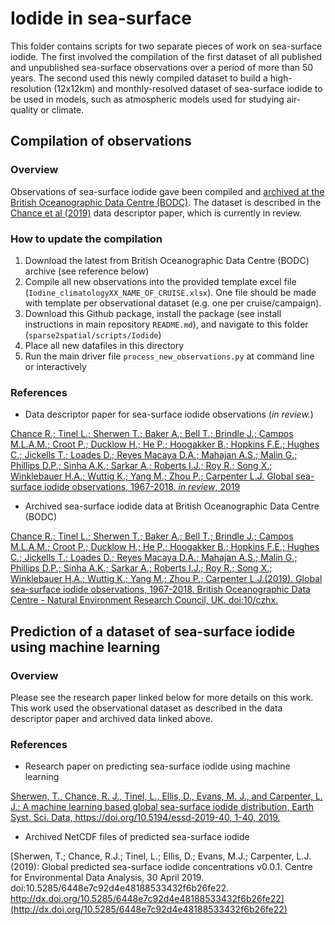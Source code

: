 # Iodide in sea-surface

This folder contains scripts for two separate pieces of work on sea-surface iodide. The first involved the compilation of the first dataset of all published and unpublished sea-surface observations over a period of more than 50 years. The second used this newly compiled dataset to build a high-resolution (12x12km) and monthly-resolved dataset of sea-surface iodide to be used in models, such as atmospheric models used for studying air-quality or climate.

## Compilation of observations

### Overview

Observations of sea-surface iodide gave been compiled and [archived at the British Oceanographic Data Centre (BODC)](https://doi.org/10.5285/7e77d6b9-83fb-41e0-e053-6c86abc069d0). The dataset is described in the [Chance et al (2019)](https://doi.org/10.5285/7e77d6b9-83fb-41e0-e053-6c86abc069d0) data descriptor paper, which is currently in review.

### How to update the compilation

1. Download the latest from British Oceanographic Data Centre (BODC) archive (see reference below)
1. Compile all new observations into the provided template excel file (``Iodine_climatologyXX_NAME_OF_CRUISE.xlsx``). One file should be made with template per observational dataset (e.g. one per cruise/campaign).
1. Download this Github package, install the package (see install instructions in main repository ``README.md``), and navigate to this folder (``sparse2spatial/scripts/Iodide``)
1. Place all new datafiles in this directory
1. Run the main driver file ``process_new_observations.py`` at command line or interactively

### References

- Data descriptor paper for sea-surface iodide observations (*in review.*)

[Chance R.; Tinel L.; Sherwen T.; Baker A.; Bell T.; Brindle J.; Campos M.L.A.M.; Croot P.; Ducklow H.; He P.; Hoogakker B.; Hopkins F.E.; Hughes C.; Jickells T.; Loades D.; Reyes Macaya D.A.; Mahajan A.S.; Malin G.; Phillips D.P.; Sinha A.K.; Sarkar A.; Roberts I.J.; Roy R.; Song X.; Winklebauer H.A.; Wuttig K.; Yang M.; Zhou P.; Carpenter L.J. Global sea-surface iodide observations, 1967-2018. *in review*, 2019](https://doi.org/10.5285/7e77d6b9-83fb-41e0-e053-6c86abc069d0)

- Archived sea-surface iodide data at British Oceanographic Data Centre (BODC)

[Chance R.; Tinel L.; Sherwen T.; Baker A.; Bell T.; Brindle J.; Campos M.L.A.M.; Croot P.; Ducklow H.; He P.; Hoogakker B.; Hopkins F.E.; Hughes C.; Jickells T.; Loades D.; Reyes Macaya D.A.; Mahajan A.S.; Malin G.; Phillips D.P.; Sinha A.K.; Sarkar A.; Roberts I.J.; Roy R.; Song X.; Winklebauer H.A.; Wuttig K.; Yang M.; Zhou P.; Carpenter L.J.(2019). Global sea-surface iodide observations, 1967-2018. British Oceanographic Data Centre - Natural Environment Research Council, UK. doi:10/czhx.](https://doi.org/10.5285/7e77d6b9-83fb-41e0-e053-6c86abc069d0)

## Prediction of a dataset of sea-surface iodide using machine learning

### Overview

Please see the research paper linked below for more details on this work. This work used the observational dataset as described in the data descriptor paper and archived data linked above.

### References

- Research paper on predicting sea-surface iodide using machine learning

[Sherwen, T., Chance, R. J., Tinel, L., Ellis, D., Evans, M. J., and Carpenter, L. J.: A machine learning based global sea-surface iodide distribution, Earth Syst. Sci. Data, https://doi.org/10.5194/essd-2019-40, 1-40, 2019.](https://doi.org/10.5194/essd-2019-40)

- Archived NetCDF files of predicted sea-surface iodide

[Sherwen, T.; Chance, R.J.; Tinel, L.; Ellis, D.; Evans, M.J.; Carpenter, L.J. (2019): Global predicted sea-surface iodide concentrations v0.0.1. Centre for Environmental Data Analysis, 30 April 2019. doi:10.5285/6448e7c92d4e48188533432f6b26fe22.  http://dx.doi.org/10.5285/6448e7c92d4e48188533432f6b26fe22](http://dx.doi.org/10.5285/6448e7c92d4e48188533432f6b26fe22)


